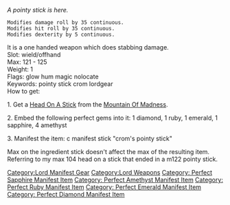 *A pointy stick is here.*

`Modifies damage roll by 35 continuous.`  
`Modifies hit roll by 35 continuous.`  
`Modifies dexterity by 5 continuous.`

It is a one handed weapon which does stabbing damage.  
Slot: wield/offhand  
Max: 121 - 125  
Weight: 1  
Flags: glow hum magic nolocate  
Keywords: pointy stick crom lordgear  
How to get:

1\. Get a [Head On A Stick](Head_On_A_Stick "wikilink") from the
[Mountain Of Madness](:Category:Mountain_Of_Madness "wikilink").

2\. Embed the following perfect gems into it: 1 diamond, 1 ruby, 1
emerald, 1 sapphire, 4 amethyst

3\. Manifest the item: c manifest stick "crom's pointy stick"

Max on the ingredient stick doesn't affect the max of the resulting
item. Referring to my max 104 head on a stick that ended in a m122
pointy stick.

[Category:Lord Manifest Gear](Category:Lord_Manifest_Gear "wikilink")
[Category:Lord Weapons](Category:Lord_Weapons "wikilink") [Category:
Perfect Sapphire Manifest
Item](Category:_Perfect_Sapphire_Manifest_Item "wikilink") [Category:
Perfect Amethyst Manifest
Item](Category:_Perfect_Amethyst_Manifest_Item "wikilink") [Category:
Perfect Ruby Manifest
Item](Category:_Perfect_Ruby_Manifest_Item "wikilink") [Category:
Perfect Emerald Manifest
Item](Category:_Perfect_Emerald_Manifest_Item "wikilink") [Category:
Perfect Diamond Manifest
Item](Category:_Perfect_Diamond_Manifest_Item "wikilink")
